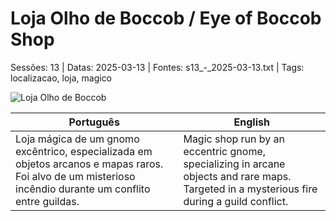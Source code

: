 ﻿
# Loja Olho de Boccob / Eye of Boccob Shop

Sessões: 13 | Datas: 2025-03-13 | Fontes: s13_-_2025-03-13.txt | Tags: localizacao, loja, magico

![Loja Olho de Boccob](assets/location/location_blank.png)

| Português | English |
|-----------|---------|
| Loja mágica de um gnomo excêntrico, especializada em objetos arcanos e mapas raros. Foi alvo de um misterioso incêndio durante um conflito entre guildas. | Magic shop run by an eccentric gnome, specializing in arcane objects and rare maps. Targeted in a mysterious fire during a guild conflict. |




















